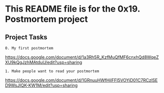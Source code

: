 # This README file is for the 0x19. Postmortem project

## Project Tasks

```0. My first postmortem```

https://docs.google.com/document/d/1a3Rh5R_KzfMuQfMF6cnxhQd8WqeZXU9kQgJzhMAtduU/edit?usp=sharing


```1. Make people want to read your postmortem```

https://docs.google.com/document/d/1GRnuuHWfHilFFI5VOYiD01C7RCzlSED9WsJIQK-KW1M/edit?usp=sharing
